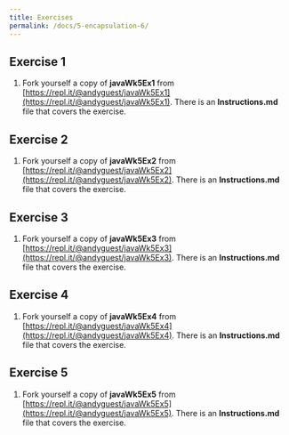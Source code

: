 ```yaml
---
title: Exercises
permalink: /docs/5-encapsulation-6/
---
```

## Exercise 1
1. Fork yourself a copy of **javaWk5Ex1** from [https://repl.it/@andyguest/javaWk5Ex1](https://repl.it/@andyguest/javaWk5Ex1). There is an **Instructions.md** file that covers the exercise. 

## Exercise 2
1. Fork yourself a copy of **javaWk5Ex2** from [https://repl.it/@andyguest/javaWk5Ex2](https://repl.it/@andyguest/javaWk5Ex2). There is an **Instructions.md** file that covers the exercise. 

## Exercise 3

1. Fork yourself a copy of **javaWk5Ex3** from [https://repl.it/@andyguest/javaWk5Ex3](https://repl.it/@andyguest/javaWk5Ex3). There is an **Instructions.md** file that covers the exercise. 

## Exercise 4

1. Fork yourself a copy of **javaWk5Ex4** from [https://repl.it/@andyguest/javaWk5Ex4](https://repl.it/@andyguest/javaWk5Ex4). There is an **Instructions.md** file that covers the exercise. 

## Exercise 5

1. Fork yourself a copy of **javaWk5Ex5** from [https://repl.it/@andyguest/javaWk5Ex5](https://repl.it/@andyguest/javaWk5Ex5). There is an **Instructions.md** file that covers the exercise. 

